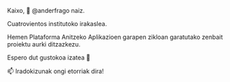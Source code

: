 Kaixo, 👋 @anderfrago naiz.

Cuatrovientos institutoko irakaslea.

Hemen Plataforma Anitzeko Aplikazioen garapen zikloan garatutako zenbait proiektu aurki ditzazkezu.

Espero dut gustokoa izatea  💞️

 📫  Iradokizunak ongi etorriak dira!
